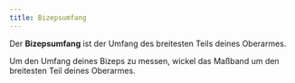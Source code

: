 ```yaml
---
title: Bizepsumfang
---
```


Der **Bizepsumfang** ist der Umfang des breitesten Teils deines Oberarmes.

Um den Umfang deines Bizeps zu messen, wickel das Maßband um den breitesten Teil deines Oberarmes.
